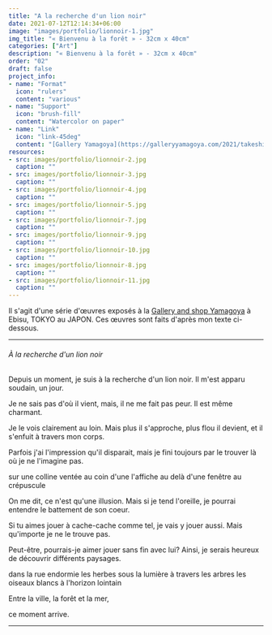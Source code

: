 ```yaml
---
title: "A la recherche d'un lion noir"
date: 2021-07-12T12:14:34+06:00
image: "images/portfolio/lionnoir-1.jpg"
img_title: "« Bienvenu à la forêt » - 32cm x 40cm"
categories: ["Art"]
description: "« Bienvenu à la forêt » - 32cm x 40cm"
order: "02"
draft: false
project_info:
- name: "Format"
  icon: "rulers"
  content: "various"
- name: "Support"
  icon: "brush-fill"
  content: "Watercolor on paper"
- name: "Link"
  icon: "link-45deg"
  content: "[Gallery Yamagoya](https://galleryyamagoya.com/2021/takeshi-jonoo-exhibition/)"
resources:
- src: images/portfolio/lionnoir-2.jpg
  caption: ""
- src: images/portfolio/lionnoir-3.jpg
  caption: ""
- src: images/portfolio/lionnoir-4.jpg
  caption: ""
- src: images/portfolio/lionnoir-5.jpg
  caption: ""
- src: images/portfolio/lionnoir-7.jpg
  caption: ""
- src: images/portfolio/lionnoir-9.jpg
  caption: ""
- src: images/portfolio/lionnoir-10.jpg
  caption: ""
- src: images/portfolio/lionnoir-8.jpg
  caption: ""
- src: images/portfolio/lionnoir-11.jpg
  caption: ""
---
```


Il s'agit d'une série d'œuvres exposés à la [Gallery and shop Yamagoya](https://galleryyamagoya.com) à Ebisu, TOKYO au JAPON. Ces œuvres sont faits d'après mon texte ci-dessous.

---

###### À la recherche d'un lion noir

Depuis un moment, je suis à la recherche d'un lion noir.
Il m'est apparu soudain, un jour.

Je ne sais pas d'où il vient, mais, il ne me fait pas peur.
Il est même charmant.

Je le vois clairement au loin.
Mais plus il s'approche, plus flou il devient, et il s'enfuit à travers mon corps.

Parfois j'ai l'impression qu'il disparait,
mais je fini toujours par le trouver là où je ne l'imagine pas.


  sur une colline ventée
  au coin d'une l'affiche
  au delà d'une fenêtre au crépuscule


On me dit, ce n'est qu'une illusion.
Mais si je tend l'oreille, je pourrai entendre le battement de son coeur.

Si tu aimes jouer à cache-cache comme tel, je vais y jouer aussi.
Mais qu'importe je ne le trouve pas.

Peut-être, pourrais-je aimer jouer sans fin avec lui?
Ainsi, je serais heureux de découvrir différents paysages.


  dans la rue endormie
  les herbes sous la lumière à travers les arbres
  les oiseaux blancs à l'horizon lointain


Entre la ville, la forêt et la mer,

ce moment arrive.

---
